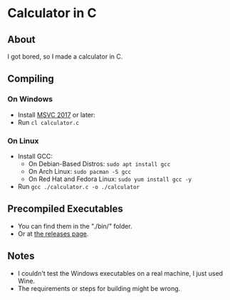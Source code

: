 # Calculator in C
## About
I got bored, so I made a calculator in C.
## Compiling
### On Windows
- Install [MSVC 2017](https://aka.ms/vs/15/release/VC_redist.x64.exe) or later:
- Run `cl calculator.c`
### On Linux
- Install GCC:
	- On Debian-Based Distros: `sudo apt install gcc`
	- On Arch Linux: `sudo pacman -S gcc`
	- On Red Hat and Fedora Linux: `sudo yum install gcc -y`
- Run `gcc ./calculator.c -o ./calculator`
## Precompiled Executables
- You can find them in the "./bin/" folder.
- Or at [the releases page](https://github.com/codedipper/calculator-c/tags).
## Notes
- I couldn't test the Windows executables on a real machine, I just used Wine.
- The requirements or steps for building might be wrong.
